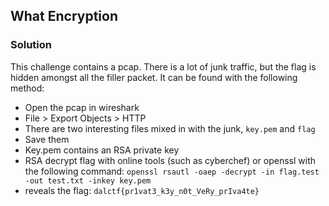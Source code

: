 ## What Encryption

### Solution

This challenge contains a pcap. There is a lot of junk traffic, but the flag is hidden amongst all the filler packet. It can be found with the following method:

- Open the pcap in wireshark
- File \> Export Objects \> HTTP
- There are two interesting files mixed in with the junk, `key.pem` and `flag`
- Save them
- Key.pem contains an RSA private key
- RSA decrypt flag with online tools (such as cyberchef) or openssl with the following command:
  `openssl rsautl -oaep -decrypt -in flag.test -out test.txt -inkey key.pem`
- reveals the flag: `dalctf{pr1vat3_k3y_n0t_VeRy_prIva4te}`